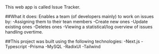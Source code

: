 This web app is called Issue Tracker.

##What it does:
Enables a team (of developers mainly) to work on issues by:
-Assigning them to their tean members
-Create new ones
-Update existing ones
-Deletes ones
-Viewing a statistical/log overview of issues handling overtime.

##This project was built using the following technologies:
-Next.js
-Typescript
-Prisma
-MySQL
-RadixUI
-Tailwind


